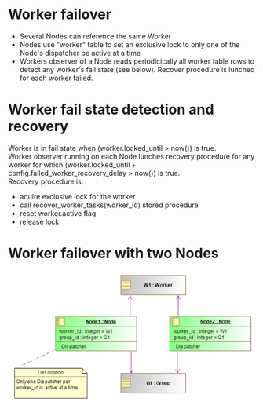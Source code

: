 # Worker failover
* Several Nodes can reference the same Worker
* Nodes use "worker" table to set an exclusive lock to only one of the Node's dispatcher be active at a time
* Workers observer of a Node reads periodicically all worker table rows to detect any worker's fail state (see below). Recover procedure is lunched for each worker failed.

# Worker fail state detection and recovery
Worker is in fail state when (worker.locked_until > now()) is true.\
Worker observer running on each Node lunches recovery procedure for any worker for which (worker.locked_until + config.failed_worker_recovery_delay > now()) is true.\
Recovery procedure is:
- aquire exclusive lock for the worker
- call recover_worker_tasks(worker_id) stored procedure
- reset worker.active flag
- release lock

# Worker failover with two Nodes
![Failover](images/worker_failover.png)
